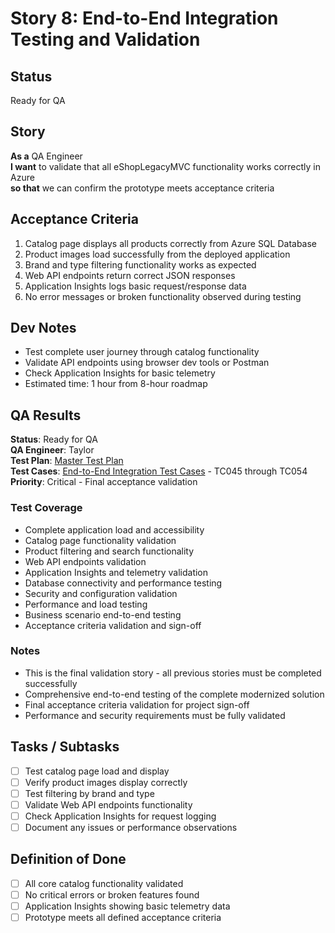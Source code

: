 # Story 8: End-to-End Integration Testing and Validation

## Status
Ready for QA

## Story

**As a** QA Engineer  
**I want** to validate that all eShopLegacyMVC functionality works correctly in Azure  
**so that** we can confirm the prototype meets acceptance criteria

## Acceptance Criteria

1. Catalog page displays all products correctly from Azure SQL Database
2. Product images load successfully from the deployed application
3. Brand and type filtering functionality works as expected
4. Web API endpoints return correct JSON responses
5. Application Insights logs basic request/response data
6. No error messages or broken functionality observed during testing

## Dev Notes

- Test complete user journey through catalog functionality
- Validate API endpoints using browser dev tools or Postman
- Check Application Insights for basic telemetry
- Estimated time: 1 hour from 8-hour roadmap

## QA Results

**Status**: Ready for QA  
**QA Engineer**: Taylor  
**Test Plan**: [Master Test Plan](../test_plans/plan1.md)  
**Test Cases**: [End-to-End Integration Test Cases](../test_cases/case5.md) - TC045 through TC054  
**Priority**: Critical - Final acceptance validation  

### Test Coverage
- Complete application load and accessibility
- Catalog page functionality validation
- Product filtering and search functionality
- Web API endpoints validation
- Application Insights and telemetry validation
- Database connectivity and performance testing
- Security and configuration validation
- Performance and load testing
- Business scenario end-to-end testing
- Acceptance criteria validation and sign-off

### Notes
- This is the final validation story - all previous stories must be completed successfully
- Comprehensive end-to-end testing of the complete modernized solution
- Final acceptance criteria validation for project sign-off
- Performance and security requirements must be fully validated


## Tasks / Subtasks

- [ ] Test catalog page load and display
- [ ] Verify product images display correctly
- [ ] Test filtering by brand and type
- [ ] Validate Web API endpoints functionality
- [ ] Check Application Insights for request logging
- [ ] Document any issues or performance observations

## Definition of Done
- [ ] All core catalog functionality validated
- [ ] No critical errors or broken features found
- [ ] Application Insights showing basic telemetry data
- [ ] Prototype meets all defined acceptance criteria